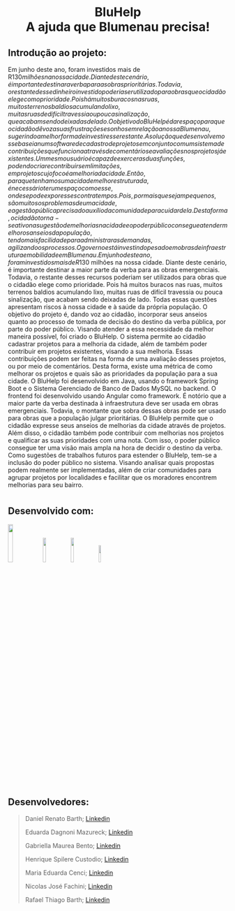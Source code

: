 <h1 align = "center">BluHelp <br> A ajuda que Blumenau precisa!</h1>

## Introdução ao projeto:
Em junho deste ano, foram investidos mais de R$130 milhões na nossa cidade. Diante deste cenário, é importante destinar a verba para as obras prioritárias. Todavia, o restante desse dinheiro investido poderia ser utilizado para obras que o cidadão elege como prioridade. Pois há muitos buracos nas ruas, muitos terrenos baldios acumulando lixo, muitas ruas de difícil travessia ou pouca sinalização, que acabam sendo deixadas de lado. O objetivo do BluHelp é dar espaço para que o cidadão dê voz a suas frustrações e sonhos em relação a nossa Blumenau, sugerindo a melhor forma de investir esse restante. A solução que desenvolvemos se baseia num software de cadastro de projetos em conjunto com um sistema de contribuições que funciona através de comentários e avaliações nos projetos já existentes. Um mesmo usuário é capaz de exercer as duas funções, podendo criar e contribuir sem limitações, em projetos cujo foco é a melhoria da cidade. Então, para que tenhamos uma cidade melhor estruturada, é necessário ter um espaço como esse, onde se pode expor esses contratempos. Pois, por mais que sejam pequenos, são muitos os problemas de uma cidade, e a gestão pública precisa do auxílio da comunidade para cuidar dela. Desta forma, o cidadão torna-se ativo na sugestão de melhorias na cidade e o poder público consegue atender melhor os anseios da população, tendo mais facilidade para administrar as demandas, agilizando os processos.O governo está investindo pesado em obras de infraestrutura e mobilidade em Blumenau. Em junho deste ano, foram investidos mais de R$130 milhões na nossa cidade. Diante deste cenário, é importante destinar a maior parte da verba para as obras emergenciais. Todavia, o restante desses recursos poderiam ser utilizados para obras que o cidadão elege como prioridade. Pois há muitos buracos nas ruas, muitos terrenos baldios acumulando lixo, muitas ruas de difícil travessia ou pouca sinalização, que acabam sendo deixadas de lado. Todas essas questões apresentam riscos à nossa cidade e à saúde da própria população.  O objetivo do projeto é, dando voz ao cidadão, incorporar seus anseios quanto ao processo de tomada de decisão do destino da verba pública, por parte do poder público. Visando atender a essa necessidade da melhor maneira possível, foi criado o BluHelp. O sistema permite ao cidadão cadastrar projetos para a melhoria da cidade, além de também poder contribuir em projetos existentes, visando a sua melhoria. Essas contribuições podem ser feitas na forma de uma avaliação desses projetos, ou por meio de comentários. Desta forma, existe uma métrica de como melhorar os projetos e quais são as prioridades da população para a sua cidade. O BluHelp foi desenvolvido em Java, usando o framework Spring Boot e o Sistema Gerenciado de Banco de Dados MySQL no backend. O frontend foi desenvolvido usando Angular como framework. É notório que a maior parte da verba destinada à infraestrutura deve ser usada em obras emergenciais. Todavia, o montante que sobra dessas obras pode ser usado para obras que a população julgar prioritárias. O BluHelp permite que o cidadão expresse seus anseios de melhorias da cidade através de projetos. Além disso, o cidadão também pode contribuir com melhorias nos projetos e qualificar as suas prioridades com uma nota. Com isso, o poder público consegue ter uma visão mais ampla na hora de decidir o destino da verba. Como sugestões de trabalhos futuros para estender o BluHelp, tem-se a inclusão do poder público no sistema. Visando analisar quais propostas podem realmente ser implementadas, além de criar comunidades para agrupar projetos por localidades e facilitar que os moradores encontrem melhorias para seu bairro.

#

## Desenvolvido com:
<img src="https://user-images.githubusercontent.com/107583853/197262751-34232086-dc29-4535-be60-6bea7454bbb2.png" style="width: 15%"/>
<img src="https://user-images.githubusercontent.com/107583853/197263145-f2b19b76-a73e-4363-aaf6-4f8c8110b6bd.png" style="width: 12%"/>
<img src="https://user-images.githubusercontent.com/107583853/197263320-0c670594-93dc-4558-816a-35c367a679e6.png" style="width: 12%"/>
<img src="https://user-images.githubusercontent.com/107583853/197263311-857a2404-3c6e-4745-918b-c2cad6f7c247.png" style="width: 10%"/>

#
 
## Desenvolvedores:

> Daniel Renato Barth; [Linkedin](https://www.linkedin.com/in/daniel-renato-barth-85b68a251)
> 
> Eduarda Dagnoni Mazureck; [Linkedin](https://www.linkedin.com/in/eduarda-dagnoni-mazureck-37a5a8248)
> 
> Gabriella Maurea Bento; [Linkedin](https://www.linkedin.com/in/gabriella-bento-b7908a240)
> 
> Henrique Spilere Custodio; [Linkedin](https://www.linkedin.com/in/henrique-spilere-custodio-b77810229)
> 
> Maria Eduarda Cenci; [Linkedin](https://www.linkedin.com/in/maria-eduarda-cenci)
> 
> Nicolas José Fachini; [Linkedin](https://www.linkedin.com/in/nicolas-jos%C3%A9-fachini)
> 
> Rafael Thiago Barth; [Linkedin](http://www.linkedin.com/in/rafael-t-barth)
